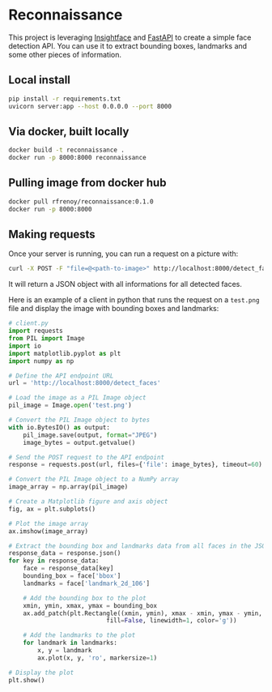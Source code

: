 # Reconnaissance

This project is leveraging [Insightface](https://github.com/deepinsight/insightface) and [FastAPI](https://github.com/tiangolo/fastapi) to create a simple face detection API. You can use it to extract bounding boxes, landmarks and some other pieces of information.

## Local install

```bash
pip install -r requirements.txt
uvicorn server:app --host 0.0.0.0 --port 8000
```

## Via docker, built locally

```bash
docker build -t reconnaissance .
docker run -p 8000:8000 reconnaissance
```

## Pulling image from docker hub

```bash
docker pull rfrenoy/reconnaissance:0.1.0
docker run -p 8000:8000
```

## Making requests
Once your server is running, you can run a request on a picture with:
```bash
curl -X POST -F "file=@<path-to-image>" http://localhost:8000/detect_faces
```

It will return a JSON object with all informations for all detected faces.

Here is an example of a client in python that runs the request on a `test.png` file
and display the image with bounding boxes and landmarks:

```python
# client.py
import requests
from PIL import Image
import io
import matplotlib.pyplot as plt
import numpy as np

# Define the API endpoint URL
url = 'http://localhost:8000/detect_faces'

# Load the image as a PIL Image object
pil_image = Image.open('test.png')

# Convert the PIL Image object to bytes
with io.BytesIO() as output:
    pil_image.save(output, format="JPEG")
    image_bytes = output.getvalue()

# Send the POST request to the API endpoint
response = requests.post(url, files={'file': image_bytes}, timeout=60)

# Convert the PIL Image object to a NumPy array
image_array = np.array(pil_image)

# Create a Matplotlib figure and axis object
fig, ax = plt.subplots()

# Plot the image array
ax.imshow(image_array)

# Extract the bounding box and landmarks data from all faces in the JSON response
response_data = response.json()
for key in response_data:
    face = response_data[key]
    bounding_box = face['bbox']
    landmarks = face['landmark_2d_106']

    # Add the bounding box to the plot
    xmin, ymin, xmax, ymax = bounding_box
    ax.add_patch(plt.Rectangle((xmin, ymin), xmax - xmin, ymax - ymin,
                           fill=False, linewidth=1, color='g'))

    # Add the landmarks to the plot
    for landmark in landmarks:
        x, y = landmark
        ax.plot(x, y, 'ro', markersize=1)

# Display the plot
plt.show()
```
